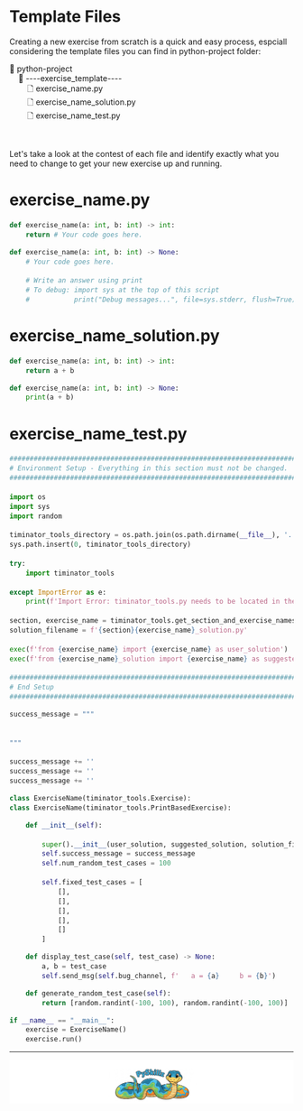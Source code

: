 # Template Files

Creating a new exercise from scratch is a quick and easy process, espciall considering the template files you can find in python-project folder:

📂 python-project<BR>
&nbsp;&nbsp;&nbsp;&nbsp;📂 ----exercise_template----<BR>
&nbsp;&nbsp;&nbsp;&nbsp;&nbsp;&nbsp;&nbsp;&nbsp;🗋 exercise_name.py<BR>
&nbsp;&nbsp;&nbsp;&nbsp;&nbsp;&nbsp;&nbsp;&nbsp;🗋 exercise_name_solution.py<BR>
&nbsp;&nbsp;&nbsp;&nbsp;&nbsp;&nbsp;&nbsp;&nbsp;🗋 exercise_name_test.py<BR>

<BR>

Let's take a look at the contest of each file and identify exactly what you need to change to get your new exercise up and running.

# exercise_name.py

```python
def exercise_name(a: int, b: int) -> int:
    return # Your code goes here.
```

```python
def exercise_name(a: int, b: int) -> None:
    # Your code goes here.
    
    # Write an answer using print
    # To debug: import sys at the top of this script
    #           print("Debug messages...", file=sys.stderr, flush=True)
```

# exercise_name_solution.py

```python
def exercise_name(a: int, b: int) -> int:
    return a + b
```

```python
def exercise_name(a: int, b: int) -> None:
    print(a + b)
```

# exercise_name_test.py

```python
###############################################################################################################
# Environment Setup - Everything in this section must not be changed.
###############################################################################################################

import os
import sys
import random

timinator_tools_directory = os.path.join(os.path.dirname(__file__), '..', '..')
sys.path.insert(0, timinator_tools_directory)

try:
    import timinator_tools

except ImportError as e:
    print(f'Import Error: timinator_tools.py needs to be located in the root python-project directory.')

section, exercise_name = timinator_tools.get_section_and_exercise_names(__file__)
solution_filename = f'{section}{exercise_name}_solution.py'

exec(f'from {exercise_name} import {exercise_name} as user_solution')
exec(f'from {exercise_name}_solution import {exercise_name} as suggested_solution')

###############################################################################################################
# End Setup
###############################################################################################################
```

```python
success_message = """


"""

success_message += ''
success_message += ''
success_message += ''
```

```python
class ExerciseName(timinator_tools.Exercise):
class ExerciseName(timinator_tools.PrintBasedExercise):
```
    
```python
    def __init__(self):

        super().__init__(user_solution, suggested_solution, solution_filename)
        self.success_message = success_message
        self.num_random_test_cases = 100

        self.fixed_test_cases = [
            [],
            [],
            [],
            [],
            []
        ]
```

```python
    def display_test_case(self, test_case) -> None:
        a, b = test_case
        self.send_msg(self.bug_channel, f'   a = {a}     b = {b}')
```

```python
    def generate_random_test_case(self):
        return [random.randint(-100, 100), random.randint(-100, 100)]
```

```python
if __name__ == "__main__":
    exercise = ExerciseName()
    exercise.run()
```


************

[![Skillz Catalog](../../graphics/PySkillzFooter.png)](skillz-catalog)
